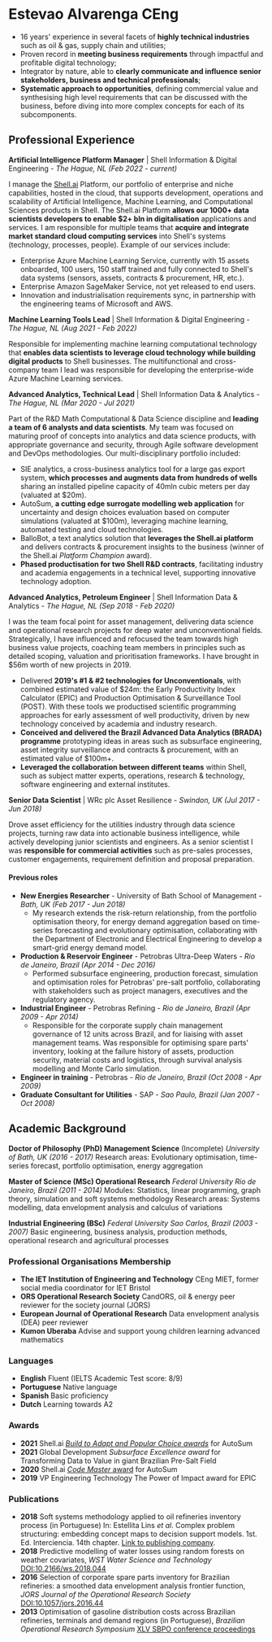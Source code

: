 
# Estevao Alvarenga CEng

- 16 years' experience in several facets of **highly technical industries** such as oil & gas, supply chain and utilities;
- Proven record in **meeting business requirements** through impactful and profitable digital technology;
- Integrator by nature, able to **clearly communicate and influence senior stakeholders, business and technical professionals**;
- **Systematic approach to opportunities**, defining commercial value and synthesising high level requirements that can be discussed with the business, before diving into more complex concepts for each of its subcomponents.


## Professional Experience

__Artificial Intelligence Platform Manager__ | Shell Information & Digital Engineering -
_The Hague, NL (Feb 2022 - current)_

I manage the [Shell.ai](https://www.shell.com/energy-and-innovation/digitalisation/digital-technologies/shell-ai.html#vanity-aHR0cHM6Ly93d3cuc2hlbGwuY29tL2FpLmh0bWw) Platform, our portfolio of enterprise and niche capabilities, hosted in the cloud, that supports development, operations and scalability of Artificial Intelligence, Machine Learning, and Computational Sciences products in Shell.
The Shell.ai Platform **allows our 1000+ data scientists developers to enable $2+ bln in digitalisation** applications and services.
I am responsible for multiple teams that **acquire and integrate market standard cloud computing services** into Shell's systems (technology, processes, people).
Example of our services include:
- Enterprise Azure Machine Learning Service, currently with 15 assets onboarded, 100 users, 150 staff trained and fully connected to Shell's data systems (sensors, assets, contracts & procurement, HR, etc.).
- Enterprise Amazon SageMaker Service, not yet released to end users.
- Innovation and industrialisation requirements sync, in partnership with the engineering teams of Microsoft and AWS.


__Machine Learning Tools Lead__ | Shell Information & Digital Engineering -
_The Hague, NL (Aug 2021 - Feb 2022)_

Responsible for implementing machine learning computational technology that **enables data scientists to leverage cloud technology while building digital products** to Shell businesses.
The multifunctional and cross-company team I lead was responsible for developing the enterprise-wide Azure Machine Learning services.


__Advanced Analytics, Technical Lead__ | Shell Information Data & Analytics -
_The Hague, NL (Mar 2020 - Jul 2021)_

Part of the R&D Math Computational & Data Science discipline and **leading a team of 6 analysts and data scientists**. My team was focused on maturing proof of concepts into analytics and data science products, with appropriate governance and security, through Agile software development and DevOps methodologies.
Our multi-disciplinary portfolio included:
  - SIE analytics, a cross-business analytics tool for a large gas export system, **which processes and augments data from hundreds of wells** sharing an installed pipeline capacity of 40mln cubic meters per day (valuated at $20m).
  - AutoSum, **a cutting edge surrogate modelling web application** for uncertainty and design choices evaluation based on computer simulations (valuated at $100m), leveraging machine learning, automated testing and cloud technologies.
  - BalloBot, a text analytics solution that **leverages the Shell.ai platform** and delivers contracts & procurement insights to the business (winner of the Shell.ai _Platform Champion_ award).
  - **Phased productisation for two Shell R&D contracts**, facilitating industry and academia engagements in a technical level, supporting innovative technology adoption.


__Advanced Analytics, Petroleum Engineer__ | Shell Information Data & Analytics -
_The Hague, NL (Sep 2018 - Feb 2020)_

I was the team focal point for asset management, delivering data science and operational research projects for deep water and unconventional fields.
Strategically, I have influenced and refocused the team towards high business value projects, coaching team members in principles such as detailed scoping, valuation and prioritisation frameworks.
I have brought in $56m worth of new projects in 2019.
- Delivered **2019's #1 & #2 technologies for Unconventionals**, with combined estimated value of $24m: the Early Productivity Index Calculator (EPIC) and Production Optimisation & Surveillance Tool (POST). With these tools we productised scientific programming approaches for early assessment of well productivity, driven by new technology conceived by academia and industry research.
- **Conceived and delivered the Brazil Advanced Data Analytics (BRADA) programme** prototyping ideas in areas such as subsurface engineering, asset integrity surveillance and contracts & procurement, with an estimated value of $100m+.
- **Leveraged the collaboration between different teams** within Shell, such as subject matter experts, operations, research & technology, software engineering and external institutes.


__Senior Data Scientist__ | WRc plc Asset Resilience -
_Swindon, UK  (Jul 2017 - Jun 2018)_

Drove asset efficiency for the utilities industry through data science projects, turning raw data into actionable business intelligence, while actively developing junior scientists and engineers.
As a senior scientist I was **responsible for commercial activities** such as pre-sales processes, customer engagements, requirement definition and proposal preparation.


#### Previous roles

- **New Energies Researcher** - University of Bath School of Management - _Bath, UK (Feb 2017 - Jun 2018)_
   - My research extends the risk-return relationship, from the portfolio optimisation theory, for energy demand aggregation based on time-series forecasting and evolutionary optimisation, collaborating with the Department of Electronic and Electrical Engineering to develop a smart-grid energy demand model.
- **Production & Reservoir Engineer** - Petrobras Ultra-Deep Waters - _Rio de Janeiro, Brazil (Apr 2014 - Dec 2016)_
   - Performed subsurface engineering, production forecast, simulation and optimisation roles for Petrobras' pre-salt portfolio, collaborating with stakeholders such as project managers, executives and the regulatory agency.
- **Industrial Engineer** - Petrobras Refining - _Rio de Janeiro, Brazil (Apr 2009 - Apr 2014)_
   - Responsible for the corporate supply chain management governance of 12 units across Brazil, and for liaising with asset management teams. Was responsible for optimising spare parts' inventory, looking at the failure history of assets, production security, material costs and logistics, through survival analysis modelling and Monte Carlo simulation.
- **Engineer in training** - Petrobras -  _Rio de Janeiro, Brazil (Oct 2008 - Apr 2009)_
- **Graduate Consultant for Utilities** - SAP - _Sao Paulo, Brazil (Jan 2007 - Oct 2008)_


## Academic Background
__Doctor of Philosophy (PhD) Management Science__ (Incomplete)
_University of Bath, UK (2016 - 2017)_
Research areas: Evolutionary optimisation, time-series forecast, portfolio optimisation, energy aggregation

__Master of Science (MSc) Operational Research__
_Federal University Rio de Janeiro, Brazil (2011 - 2014)_
Modules: Statistics, linear programming, graph theory, simulation and soft systems methodology
Research areas: Systems modelling, data envelopment analysis and calculus of variations

__Industrial Engineering (BSc)__
_Federal University Sao Carlos, Brazil (2003 - 2007)_
Basic engineering, business analysis, production methods, operational research and agricultural processes


### Professional Organisations Membership
- **The IET Institution of Engineering and Technology** CEng MIET, former social media coordinator for IET Bristol
- **ORS Operational Research Society** CandORS, oil & energy peer reviewer for the society journal (JORS)
- **European Journal of Operational Research** Data envelopment analysis (DEA) peer reviewer
- **Kumon Uberaba** Advise and support young children learning advanced mathematics


### Languages
- **English** Fluent (IELTS Academic Test score: 8/9)
- **Portuguese** Native language
- **Spanish** Basic proficiency
- **Dutch** Learning towards A2


### Awards
- **2021** Shell.ai [_Build to Adapt and Popular Choice awards_](https://www.credly.com/badges/0685fe71-d3fc-446a-9b53-5498d4226ed7?source=linked_in_profile) for AutoSum
- **2021** Global Development _Subsurface Excellence award_ for Transforming Data to Value in giant Brazilian Pre-Salt Field
- **2020** Shell.ai [_Code Master_ award](https://www.linkedin.com/posts/alisa-cl-choong-73915489_improving-business-decisions-and-accelerating-activity-6724646702415921152-QhA0/) for AutoSum
- **2019** VP Engineering Technology The Power of Impact award for EPIC

### Publications
- **2018** Soft systems methodology applied to oil refineries inventory process (in Portuguese) In: Estellita Lins *et al*. Complex problem structuring: embedding concept maps to decision support models. 1st. Ed. Interciencia. 14th chapter. [Link to publishing company](https://www.editorainterciencia.com.br/index.asp?pg=prodDetalhado.asp&idprod=484&token=).
- **2018** Predictive modelling of water losses using random forests on weather covariates, *WST Water Science and Technology* [DOI:10.2166/ws.2018.044](http://ws.iwaponline.com/content/early/2018/03/16/ws.2018.044)
- **2016** Selection of corporate spare parts inventory for Brazilian refineries: a smoothed data envelopment analysis frontier function, *JORS Journal of the Operational Research Society* [DOI:10.1057/jors.2016.44](https://www.tandfonline.com/doi/abs/10.1057/jors.2016.44?journalCode=tjor20)
- **2013** Optimisation of gasoline distribution costs across Brazilian refineries, terminals and demand regions (in Portuguese), *Brazilian Operational Research Symposium*  [XLV SBPO conference proceedings](http://www.din.uem.br/~ademir/sbpo/sbpo2013/pdf/arq0181.pdf)
